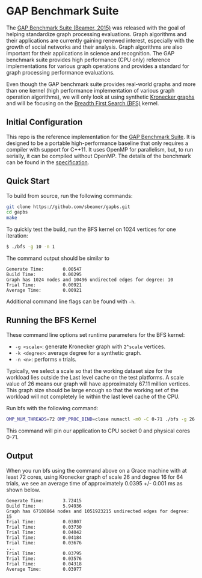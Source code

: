 # GAP Benchmark Suite

The [GAP Benchmark Suite (Beamer, 2015)][1] was released with the goal of helping standardize graph processing evaluations. Graph algorithms and their applications are currently gaining renewed interest, especially with the growth of social networks and their analysis. Graph algorithms are also important for their applications in science and recognition. The GAP benchmark suite provides high performance (CPU only) reference implementations for various graph operations and provides a standard for graph processing performance evaluations. 

Even though the GAP benchmark suite provides real-world graphs and more than one kernel (high performance implementation of various graph operation algorithms), we will only look at using synthetic [Kronecker graphs](https://en.wikipedia.org/wiki/Kronecker_graph) and will be focusing on the [Breadth First Search (BFS)](https://en.wikipedia.org/wiki/Breadth-first_search) kernel.

## Initial Configuration

This repo is the reference implementation for the [GAP Benchmark Suite](http://gap.cs.berkeley.edu/). It is designed to be a portable high-performance baseline that only requires a compiler with support for C++11. It uses OpenMP for parallelism, but, to run serially, it can be compiled without OpenMP. The details of the benchmark can be found in the [specification][1].

## Quick Start

To build from source, run the following commands: 

```bash
git clone https://github.com/sbeamer/gapbs.git 
cd gapbs
make
```

To quickly test the build, run the BFS kernel on 1024 vertices for one iteration:
```bash
$ ./bfs -g 10 -n 1
```
The command output should be similar to
```
Generate Time:       0.00547
Build Time:          0.00295
Graph has 1024 nodes and 10496 undirected edges for degree: 10
Trial Time:          0.00921
Average Time:        0.00921
```
Additional command line flags can be found with `-h`.

## Running the BFS Kernel

These command line options set runtime parameters for the BFS kernel:

- `-g <scale>`: generate Kronecker graph with `2^scale` vertices.
- `-k <degree>`: average degree for a synthetic graph.
- `-n <n>`: performs `n` trials.

Typically, we select a scale so that the working dataset size for the workload lies outside the Last level cache on the test platforms. A scale value of 26 means our graph will have approximately 67.11 million vertices. This graph size should be large enough so that the working set of the workload will not completely lie within the last level cache of the CPU. 

Run bfs with the following command:
```bash
OMP_NUM_THREADS=72 OMP_PROC_BIND=close numactl -m0 -C 0-71 ./bfs -g 26 -k 16 -n 64
```
This command will pin our application to CPU socket 0 and physical cores 0-71. 

## Output

When you run bfs using the command above on a Grace machine with at least 72 cores, using Kronecker graph of scale 26 and degree 16 for 64 trials, we see an average time of approximately 0.0395 +/- 0.001 ms as shown below.

```
Generate Time:       3.72415
Build Time:          5.94936
Graph has 67108864 nodes and 1051923215 undirected edges for degree: 15
Trial Time:          0.03807
Trial Time:          0.03730
Trial Time:          0.04042
Trial Time:          0.04184
Trial Time:          0.03676
...
Trial Time:          0.03795
Trial Time:          0.03576
Trial Time:          0.04318
Average Time:        0.03977
```


[1]: <http://arxiv.org/abs/1508.03619> "GAP Benchmark Suite"